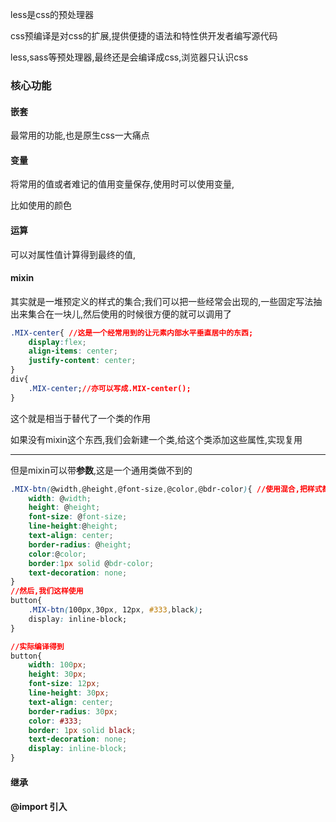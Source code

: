 less是css的预处理器

css预编译是对css的扩展,提供便捷的语法和特性供开发者编写源代码

less,sass等预处理器,最终还是会编译成css,浏览器只认识css

### 核心功能

#### 嵌套

最常用的功能,也是原生css一大痛点

#### 变量

将常用的值或者难记的值用变量保存,使用时可以使用变量,

比如使用的颜色

#### 运算

可以对属性值计算得到最终的值,

#### mixin

其实就是一堆预定义的样式的集合;我们可以把一些经常会出现的,一些固定写法抽出来集合在一块儿,然后使用的时候很方便的就可以调用了

```css
.MIX-center{ //这是一个经常用到的让元素内部水平垂直居中的东西;
    display:flex;
    align-items: center;
    justify-content: center;
}
div{
    .MIX-center;//亦可以写成.MIX-center();
}
```

这个就是相当于替代了一个类的作用

如果没有mixin这个东西,我们会新建一个类,给这个类添加这些属性,实现复用

---

但是mixin可以带**参数**,这是一个通用类做不到的

```css
.MIX-btn(@width,@height,@font-size,@color,@bdr-color){ //使用混合,把样式都写出来;
    width: @width;
    height: @height;
    font-size: @font-size;
    line-height:@height;
    text-align: center;
    border-radius: @height;
    color:@color;
    border:1px solid @bdr-color;
    text-decoration: none;
}
//然后,我们这样使用
button{
    .MIX-btn(100px,30px, 12px, #333,black);
    display: inline-block;
}

//实际编译得到
button{
    width: 100px;
    height: 30px;
    font-size: 12px;
    line-height: 30px;
    text-align: center;
    border-radius: 30px;
    color: #333;
    border: 1px solid black;
    text-decoration: none;
    display: inline-block;
}
```

#### 继承



#### @import 引入

